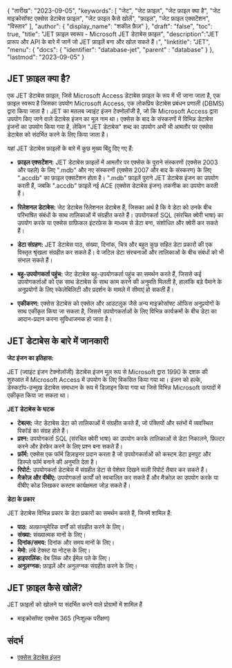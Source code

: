 {
"तारीख": "2023-09-05",
  "keywords": [
"जेट",
"जेट फ़ाइल",
"जेट फ़ाइल क्या है",
"जेट माइक्रोसॉफ्ट एक्सेस डेटाबेस फ़ाइल",
"जेट फ़ाइल कैसे खोलें",
"फ़ाइल",
"जेट फ़ाइल एक्सटेंशन",
"विस्तार"
],
  "author": {
"display_name": "शकील फ़ैज़"
},
"draft": "false",
"toc": true,
"title": "JET फ़ाइल स्वरूप - Microsoft JET डेटाबेस फ़ाइल",
  "description":"JET प्रारूप और API के बारे में जानें जो JET फ़ाइलें बना और खोल सकते हैं।",
"linktitle": "JET",
  "menu": {
    "docs": {
      "identifier": "database-jet",
"parent" : "database"
}
},
"lastmod": "2023-09-05"
}

## JET फ़ाइल क्या है?

एक JET डेटाबेस फ़ाइल, जिसे Microsoft Access डेटाबेस फ़ाइल के रूप में भी जाना जाता है, एक फ़ाइल स्वरूप है जिसका उपयोग Microsoft Access, एक लोकप्रिय डेटाबेस प्रबंधन प्रणाली (DBMS) द्वारा किया जाता है। JET का मतलब ज्वाइंट इंजन टेक्नोलॉजी है, जो कि Microsoft Access द्वारा उपयोग किए जाने वाले डेटाबेस इंजन का मूल नाम था। एक्सेस के बाद के संस्करणों में विभिन्न डेटाबेस इंजनों का उपयोग किया गया है, लेकिन "JET डेटाबेस" शब्द का उपयोग अभी भी आमतौर पर एक्सेस डेटाबेस को संदर्भित करने के लिए किया जाता है।

यहां JET डेटाबेस फ़ाइलों के बारे में कुछ मुख्य बिंदु दिए गए हैं:

- **फ़ाइल एक्सटेंशन:** JET डेटाबेस फ़ाइलों में आमतौर पर एक्सेस के पुराने संस्करणों (एक्सेस 2003 और पहले) के लिए ".mdb" और नए संस्करणों (एक्सेस 2007 और बाद के संस्करण) के लिए ".accdb" का फ़ाइल एक्सटेंशन होता है। ".mdb" फ़ाइलें पुराने JET डेटाबेस इंजन का उपयोग करती हैं, जबकि ".accdb" फ़ाइलें नई ACE (एक्सेस डेटाबेस इंजन) तकनीक का उपयोग करती हैं।

- **रिलेशनल डेटाबेस:** जेट डेटाबेस रिलेशनल डेटाबेस हैं, जिसका अर्थ है कि वे डेटा को उनके बीच परिभाषित संबंधों के साथ तालिकाओं में संग्रहीत करते हैं। उपयोगकर्ता SQL (संरचित क्वेरी भाषा) का उपयोग करके या एक्सेस ग्राफ़िकल इंटरफ़ेस के माध्यम से डेटा बना, संशोधित और क्वेरी कर सकते हैं।

- **डेटा संग्रहण:** JET डेटाबेस पाठ, संख्या, दिनांक, चित्र और बहुत कुछ सहित डेटा प्रकारों की एक विस्तृत श्रृंखला संग्रहीत कर सकते हैं। वे जटिल डेटा संरचनाओं और तालिकाओं के बीच संबंधों को भी संभाल सकते हैं।

- **बहु-उपयोगकर्ता पहुंच:** जेट डेटाबेस बहु-उपयोगकर्ता पहुंच का समर्थन करते हैं, जिससे कई उपयोगकर्ताओं को एक साथ डेटाबेस के साथ काम करने की अनुमति मिलती है, हालांकि बड़े पैमाने के अनुप्रयोगों के लिए स्केलेबिलिटी और प्रदर्शन के मामले में सीमाएं हो सकती हैं।

- **एकीकरण:** एक्सेस डेटाबेस को एक्सेल और आउटलुक जैसे अन्य माइक्रोसॉफ्ट ऑफिस अनुप्रयोगों के साथ एकीकृत किया जा सकता है, जिससे उपयोगकर्ताओं के लिए विभिन्न कार्यक्रमों के बीच डेटा का आदान-प्रदान करना सुविधाजनक हो जाता है।

## JET डेटाबेस के बारे में जानकारी

**जेट इंजन का इतिहास:**

JET (ज्वाइंट इंजन टेक्नोलॉजी) डेटाबेस इंजन मूल रूप से Microsoft द्वारा 1990 के दशक की शुरुआत में Microsoft Access में उपयोग के लिए विकसित किया गया था। इंजन को हल्के, डेस्कटॉप-उन्मुख डेटाबेस समाधान के रूप में डिज़ाइन किया गया था जिसे विभिन्न Microsoft उत्पादों में एकीकृत किया जा सकता था।

**JET डेटाबेस के घटक**

- **टेबल्स:** जेट डेटाबेस डेटा को तालिकाओं में संग्रहीत करते हैं, जो पंक्तियों और स्तंभों में व्यवस्थित रिकॉर्ड का संग्रह होते हैं।
- **प्रश्न:** उपयोगकर्ता SQL (संरचित क्वेरी भाषा) का उपयोग करके तालिकाओं से डेटा निकालने, फ़िल्टर करने और हेरफेर करने के लिए प्रश्न बना सकते हैं।
- **फ़ॉर्म:** एक्सेस एक फॉर्म डिज़ाइनर प्रदान करता है जो उपयोगकर्ताओं को कस्टम डेटा इनपुट और डिस्प्ले फॉर्म बनाने की अनुमति देता है।
- **रिपोर्ट:** उपयोगकर्ता डेटाबेस में संग्रहीत डेटा से पेशेवर दिखने वाली रिपोर्ट तैयार कर सकते हैं।
- **मैक्रोज़ और वीबीए:** उपयोगकर्ता कार्यों को स्वचालित कर सकते हैं और मैक्रोज़ का उपयोग करके या वीबीए कोड लिखकर कस्टम कार्यक्षमता जोड़ सकते हैं।

**डेटा के प्रकार**

JET डेटाबेस विभिन्न प्रकार के डेटा प्रकारों का समर्थन करते हैं, जिनमें शामिल हैं:

- **पाठ:** अल्फ़ान्यूमेरिक वर्णों को संग्रहीत करने के लिए।
- **संख्या:** संख्यात्मक मानों के लिए।
- **दिनांक/समय:** दिनांक और समय मानों के लिए।
- **मेमो:** लंबे टेक्स्ट या नोट्स के लिए।
- **हाइपरलिंक:** वेब लिंक और ईमेल पते के लिए।
- **अनुलग्नक:** फ़ाइलें और अनुलग्नक संग्रहीत करने के लिए।

## JET फ़ाइल कैसे खोलें?

JET फ़ाइलों को खोलने या संदर्भित करने वाले प्रोग्रामों में शामिल हैं

- माइक्रोसॉफ्ट एक्सेस 365 (निःशुल्क परीक्षण)

## संदर्भ
* [एक्सेस डेटाबेस इंजन](https://en.wikipedia.org/wiki/Access_Database_Engine)

